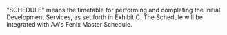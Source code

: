 "SCHEDULE" means the timetable for performing and completing the
Initial Development Services, as set forth in Exhibit C. The Schedule will be
integrated with AA's Fenix Master Schedule.